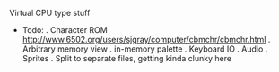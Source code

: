 Virtual CPU type stuff
- Todo:
  . Character ROM http://www.6502.org/users/sjgray/computer/cbmchr/cbmchr.html
  . Arbitrary memory view
  . in-memory palette
  . Keyboard IO
  . Audio
  . Sprites
  . Split to separate files, getting kinda clunky here